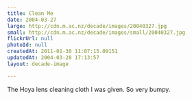 ```yaml
---
title: Clean Me
date: 2004-03-27
large: http://cdn.m.ac.nz/decade/images/20040327.jpg
small: http://cdn.m.ac.nz/decade/images/small/20040327.jpg
flickrUrl: null
photoId: null
createdAt: 2011-01-30 11:07:15.09151
updatedAt: 2004-03-28 17:13:57
layout: decade-image

---
```

The Hoya lens cleaning cloth I was given. So very bumpy.
